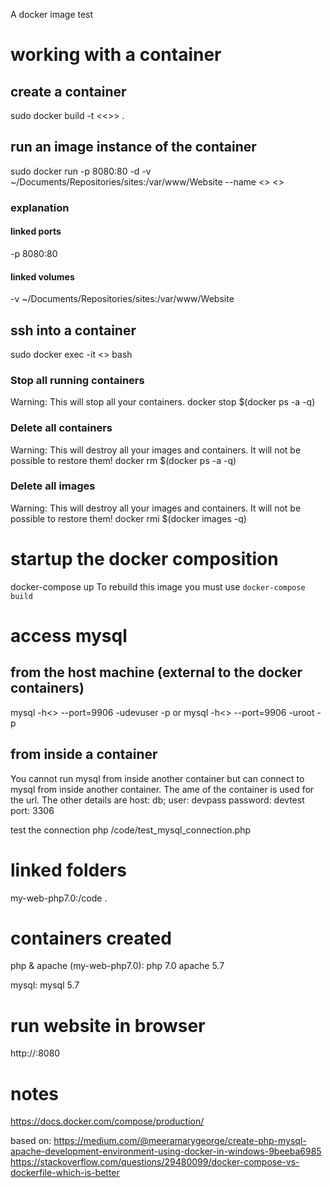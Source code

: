 A docker image test

# working with a container
## create a container 
sudo docker build -t <<<image name>>> .
## run an image instance of the container
sudo docker run -p 8080:80 -d -v ~/Documents/Repositories/sites:/var/www/Website --name <<container name>> <<image name>>
### explanation
#### linked ports 
-p 8080:80
#### linked volumes
-v ~/Documents/Repositories/sites:/var/www/Website
## ssh into a container
sudo docker exec -it <<container name>> bash
### Stop all running containers
Warning: This will stop all your containers.
docker stop $(docker ps -a -q)
### Delete all containers
Warning: This will destroy all your images and containers. It will not be possible to restore them!
docker rm $(docker ps -a -q)
### Delete all images
Warning: This will destroy all your images and containers. It will not be possible to restore them!
docker rmi $(docker images -q)

# startup the docker composition
docker-compose up
To rebuild this image you must use `docker-compose build`

# access mysql 
## from the host machine (external to the docker containers)
mysql -h<<image ip>> --port=9906 -udevuser -p
or 
mysql -h<<image ip>> --port=9906 -uroot -p

## from inside a container
You cannot run mysql from inside another container but can connect to mysql from inside another container. The ame of the container is
used for the url. The other details are
host: db;
user: devpass
password: devtest
port: 3306 

test the connection
php /code/test_mysql_connection.php

# linked folders
 my-web-php7.0:/code .


# containers created
php & apache (my-web-php7.0):
php 7.0
apache 5.7

mysql:
mysql 5.7

# run website in browser
http://<docker-host-ip-address>:8080
 
# notes
https://docs.docker.com/compose/production/

based on:
https://medium.com/@meeramarygeorge/create-php-mysql-apache-development-environment-using-docker-in-windows-9beeba6985
https://stackoverflow.com/questions/29480099/docker-compose-vs-dockerfile-which-is-better

